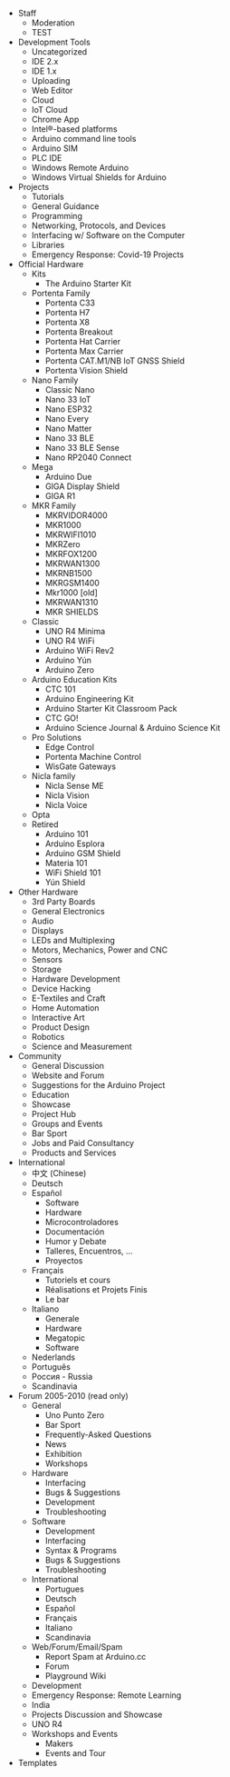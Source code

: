 - Staff
  - Moderation
  - TEST
- Development Tools
  - Uncategorized
  - IDE 2.x
  - IDE 1.x
  - Uploading
  - Web Editor
  - Cloud
  - IoT Cloud
  - Chrome App
  - Intel®-based platforms
  - Arduino command line tools
  - Arduino SIM
  - PLC IDE
  - Windows Remote Arduino
  - Windows Virtual Shields for Arduino
- Projects
  - Tutorials
  - General Guidance
  - Programming
  - Networking, Protocols, and Devices
  - Interfacing w/ Software on the Computer
  - Libraries
  - Emergency Response: Covid-19 Projects
- Official Hardware
  - Kits
    - The Arduino Starter Kit
  - Portenta Family
    - Portenta C33
    - Portenta H7
    - Portenta X8
    - Portenta Breakout
    - Portenta Hat Carrier
    - Portenta Max Carrier
    - Portenta CAT.M1/NB IoT GNSS Shield
    - Portenta Vision Shield
  - Nano Family
    - Classic Nano
    - Nano 33 IoT
    - Nano ESP32
    - Nano Every
    - Nano Matter
    - Nano 33 BLE
    - Nano 33 BLE Sense
    - Nano RP2040 Connect
  - Mega
    - Arduino Due
    - GIGA Display Shield
    - GIGA R1
  - MKR Family
    - MKRVIDOR4000
    - MKR1000
    - MKRWIFI1010
    - MKRZero
    - MKRFOX1200
    - MKRWAN1300
    - MKRNB1500
    - MKRGSM1400
    - Mkr1000 [old]
    - MKRWAN1310
    - MKR SHIELDS
  - Classic
    - UNO R4 Minima
    - UNO R4 WiFi
    - Arduino WiFi Rev2
    - Arduino Yún
    - Arduino Zero
  - Arduino Education Kits
    - CTC 101
    - Arduino Engineering Kit
    - Arduino Starter Kit Classroom Pack
    - CTC GO!
    - Arduino Science Journal & Arduino Science Kit
  - Pro Solutions
    - Edge Control
    - Portenta Machine Control
    - WisGate Gateways
  - Nicla family
    - Nicla Sense ME
    - Nicla Vision
    - Nicla Voice
  - Opta
  - Retired
    - Arduino 101
    - Arduino Esplora
    - Arduino GSM Shield
    - Materia 101
    - WiFi Shield 101
    - Yún Shield
- Other Hardware
  - 3rd Party Boards
  - General Electronics
  - Audio
  - Displays
  - LEDs and Multiplexing
  - Motors, Mechanics, Power and CNC
  - Sensors
  - Storage
  - Hardware Development
  - Device Hacking
  - E-Textiles and Craft
  - Home Automation
  - Interactive Art
  - Product Design
  - Robotics
  - Science and Measurement
- Community
  - General Discussion
  - Website and Forum
  - Suggestions for the Arduino Project
  - Education
  - Showcase
  - Project Hub
  - Groups and Events
  - Bar Sport
  - Jobs and Paid Consultancy
  - Products and Services
- International
  - 中文 (Chinese)
  - Deutsch
  - Español
    - Software
    - Hardware
    - Microcontroladores
    - Documentación
    - Humor y Debate
    - Talleres, Encuentros, ...
    - Proyectos
  - Français
    - Tutoriels et cours
    - Réalisations et Projets Finis
    - Le bar
  - Italiano
    - Generale
    - Hardware
    - Megatopic
    - Software
  - Nederlands
  - Português
  - Россия - Russia
  - Scandinavia
- Forum 2005-2010 (read only)
  - General
    - Uno Punto Zero
    - Bar Sport
    - Frequently-Asked Questions
    - News
    - Exhibition
    - Workshops
  - Hardware
    - Interfacing
    - Bugs & Suggestions
    - Development
    - Troubleshooting
  - Software
    - Development
    - Interfacing
    - Syntax & Programs
    - Bugs & Suggestions
    - Troubleshooting
  - International
    - Portugues
    - Deutsch
    - Español
    - Français
    - Italiano
    - Scandinavia
  - Web/Forum/Email/Spam
    - Report Spam at Arduino.cc
    - Forum
    - Playground Wiki
  - Development
  - Emergency Response: Remote Learning
  - India
  - Projects Discussion and Showcase
  - UNO R4
  - Workshops and Events
    - Makers
    - Events and Tour
- Templates
